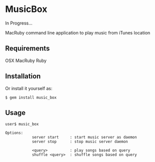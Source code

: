 # MusicBox

In Progress...

MacRuby command line application to play music from iTunes location

## Requirements
  OSX
  MacRuby
  Ruby

## Installation

Or install it yourself as:

    $ gem install music_box

## Usage

    user$ music_box
    
    Options:
                server start     : start music server as daemon
                server stop      : stop music server daemon

                <query>          : play songs based on query
                shuffle <query>  : shuffle songs based on query

